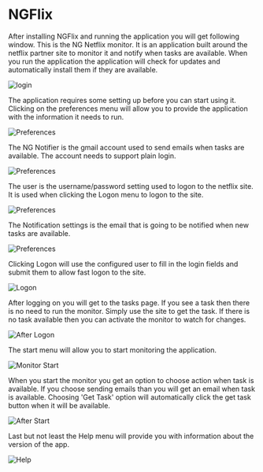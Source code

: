 # NGFlix

After installing NGFlix and running the application you will get following window. This is the NG Netflix monitor. It is an application built around the netflix partner site to monitor it and notify when tasks are available. When you run the application the application will check for updates and automatically install them if they are available. 

![login](images/login.png "Login Screen")

The application requires some setting up before you can start using it. Clicking on the preferences menu will allow you to provide the application with the information it needs to run.

![Preferences](images/preferences_menu.png "Preferences")

The NG Notifier is the gmail account used to send emails when tasks are available. The account needs to support plain login.

![Preferences](images/preferences1.png "Preferences")

The user is the username/password setting used to logon to the netflix site. It is used when clicking the Logon menu to logon to the site.

![Preferences](images/preferences2.png "Preferences")

The Notification settings is the email that is going to be notified when new tasks are available.

![Preferences](images/preferences3.png "Preferences")

Clicking Logon will use the configured user to fill in the login fields and submit them to allow fast logon to the site.

![Logon](images/logon_menu.png "Logon")

After logging on you will get to the tasks page. If you see a task then there is no need to run the monitor. Simply use the site to get the task. If there is no task available then you can activate the monitor to watch for changes.

![After Logon](images/after_logon.png "After Logon")

The start menu will allow you to start monitoring the application.

![Monitor Start](images/start.png "Monitor Start")

When you start the monitor you get an option to choose action when task is available. If you choose sending emails than you will get an email when task is available. Choosing 'Get Task' option will automatically click the get task button when it will be available. 

![After Start](images/after_start.png "After Start")

Last but not least the Help menu will provide you with information about the version of the app.

![Help](images/help.png "Help")